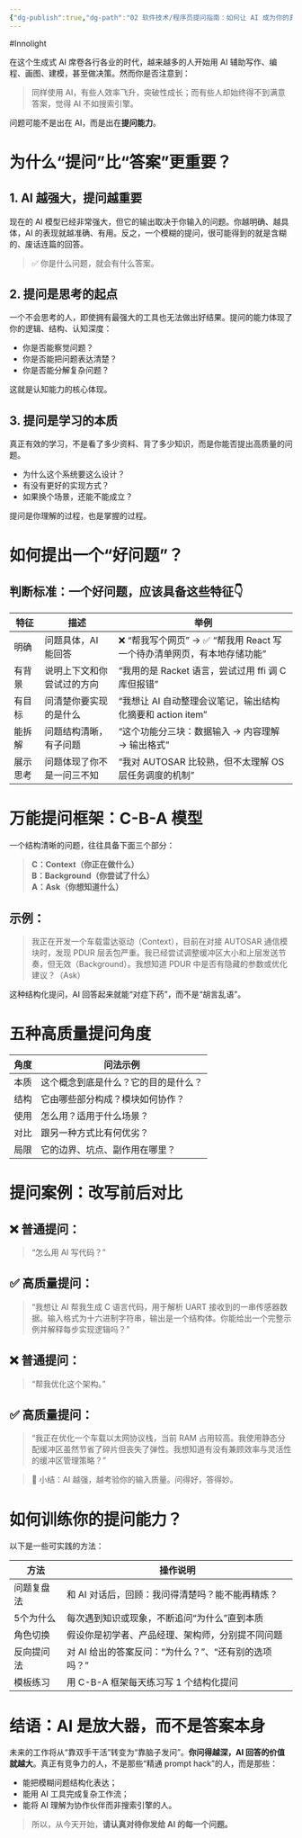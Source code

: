 ```yaml
---
{"dg-publish":true,"dg-path":"02 软件技术/程序员提问指南：如何让 AI 成为你的真正副手.md","permalink":"/02 软件技术/程序员提问指南：如何让 AI 成为你的真正副手/","created":"2025-07-14T14:58:55.384+08:00","updated":"2025-07-14T15:15:11.875+08:00"}
---
```


#Innolight

在这个生成式 AI 席卷各行各业的时代，越来越多的人开始用 AI 辅助写作、编程、画图、建模，甚至做决策。然而你是否注意到：

> 同样使用 AI，有些人效率飞升，突破性成长；而有些人却始终得不到满意答案，觉得 AI 不如搜索引擎。

问题可能不是出在 AI，而是出在**提问能力**。

# 为什么“提问”比“答案”更重要？

## 1. AI 越强大，提问越重要

现在的 AI 模型已经非常强大，但它的输出取决于你输入的问题。你越明确、越具体，AI 的表现就越准确、有用。反之，一个模糊的提问，很可能得到的就是含糊的、废话连篇的回答。

> ✅ 你是什么问题，就会有什么答案。

## 2. 提问是思考的起点

一个不会思考的人，即使拥有最强大的工具也无法做出好结果。提问的能力体现了你的逻辑、结构、认知深度：

- 你是否能察觉问题？
- 你是否能把问题表达清楚？
- 你是否能分解复杂问题？

这就是认知能力的核心体现。

## 3. 提问是学习的本质

真正有效的学习，不是看了多少资料、背了多少知识，而是你能否提出高质量的问题。

- 为什么这个系统要这么设计？
- 有没有更好的实现方式？
- 如果换个场景，还能不能成立？

提问是你理解的过程，也是掌握的过程。

# 如何提出一个“好问题”？

## 判断标准：一个好问题，应该具备这些特征👇

|特征|描述|举例|
|---|---|---|
|明确|问题具体，AI 能回答|❌ “帮我写个网页” → ✅ “帮我用 React 写一个待办清单网页，有本地存储功能”|
|有背景|说明上下文和你尝试过的方向|“我用的是 Racket 语言，尝试过用 ffi 调 C 库但报错”|
|有目标|问清楚你要实现的是什么|“我想让 AI 自动整理会议笔记，输出结构化摘要和 action item”|
|能拆解|问题结构清晰，有子问题|“这个功能分三块：数据输入 → 内容理解 → 输出格式”|
|展示思考|问题体现了你不是一问三不知|“我对 AUTOSAR 比较熟，但不太理解 OS 层任务调度的机制”|

# 万能提问框架：C-B-A 模型

一个结构清晰的问题，往往具备下面三个部分：

> **C：Context（你正在做什么）**  
> **B：Background（你尝试了什么）**  
> **A：Ask（你想知道什么）**

## 示例：

> 我正在开发一个车载雷达驱动（Context），目前在对接 AUTOSAR 通信模块时，发现 PDUR 层丢包严重。我已经尝试调整缓冲区大小和上层发送节奏，但无效（Background）。我想知道 PDUR 中是否有隐藏的参数或优化建议？（Ask）

这种结构化提问，AI 回答起来就能“对症下药”，而不是“胡言乱语”。

# 五种高质量提问角度

|角度|问法示例|
|---|---|
|本质|这个概念到底是什么？它的目的是什么？|
|结构|它由哪些部分构成？模块如何协作？|
|使用|怎么用？适用于什么场景？|
|对比|跟另一种方式比有何优劣？|
|局限|它的边界、坑点、副作用在哪里？|

# 提问案例：改写前后对比

## ❌ 普通提问：

> “怎么用 AI 写代码？”

## ✅ 高质量提问：

> “我想让 AI 帮我生成 C 语言代码，用于解析 UART 接收到的一串传感器数据。输入格式为十六进制字符串，输出是一个结构体。你能给出一个完整示例并解释每步实现逻辑吗？”

## ❌ 普通提问：

> “帮我优化这个架构。”

## ✅ 高质量提问：

> “我正在优化一个车载以太网协议栈，当前 RAM 占用较高。我使用静态分配缓冲区虽然节省了碎片但丧失了弹性。我想知道有没有兼顾效率与灵活性的缓冲区管理策略？”

> 🌱 小结：AI 越强，越考验你的输入质量。问得好，答得妙。

# 如何训练你的提问能力？

以下是一些可实践的方法：

| 方法    | 操作说明                           |
| ----- | ------------------------------ |
| 问题复盘法 | 和 AI 对话后，回顾：我问得清楚吗？能不能再精炼？     |
| 5个为什么 | 每次遇到知识或现象，不断追问“为什么”直到本质        |
| 角色切换  | 假设你是初学者、产品经理、架构师，分别提不同问题       |
| 反向提问法 | 对 AI 给出的答案反问：“为什么？”、“还有别的选项吗？” |
| 模板练习  | 用 C-B-A 框架每天练习写 1 个结构化提问       |

# 结语：AI 是放大器，而不是答案本身

未来的工作将从“靠双手干活”转变为“靠脑子发问”。**你问得越深，AI 回答的价值就越大**。真正有竞争力的人，不是那些“精通 prompt hack”的人，而是那些：

- 能把模糊问题结构化表达；
- 能用 AI 工具完成复杂工作流；
- 能将 AI 理解为协作伙伴而非搜索引擎的人。

> 所以，从今天开始，**请认真对待你发给 AI 的每一个问题。**